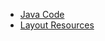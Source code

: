  - [Java Code](./app/src/main/java/com/example/pckosek/customviews_01) <br>
 - [Layout Resources](./app/src/main/res/layout)